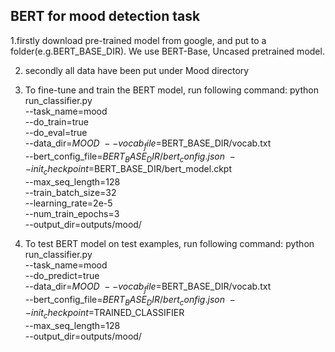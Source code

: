 ## BERT for mood detection task

1.firstly download pre-trained model from google, and put to a folder(e.g.BERT_BASE_DIR). We use BERT-Base, Uncased pretrained model.

2. secondly all data have been put under Mood directory

3. To fine-tune and train the BERT model, run following command:
python run_classifier.py \
  --task_name=mood \
  --do_train=true \
  --do_eval=true \
  --data_dir=$MOOD \
  --vocab_file=$BERT_BASE_DIR/vocab.txt \
  --bert_config_file=$BERT_BASE_DIR/bert_config.json \
  --init_checkpoint=$BERT_BASE_DIR/bert_model.ckpt \
  --max_seq_length=128 \
  --train_batch_size=32\
  --learning_rate=2e-5 \
  --num_train_epochs=3 \
  --output_dir=outputs/mood/
  
4. To test BERT model on test examples, run following command:
 python run_classifier.py \
  --task_name=mood \
  --do_predict=true \
  --data_dir=$MOOD \
  --vocab_file=$BERT_BASE_DIR/vocab.txt \
  --bert_config_file=$BERT_BASE_DIR/bert_config.json \
  --init_checkpoint=$TRAINED_CLASSIFIER \
  --max_seq_length=128 \
  --output_dir=outputs/mood/
